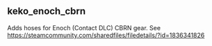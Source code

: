 ## keko_enoch_cbrn
Adds hoses for Enoch (Contact DLC) CBRN gear. See https://steamcommunity.com/sharedfiles/filedetails/?id=1836341826
